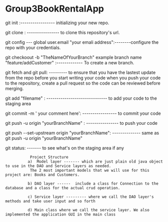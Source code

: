 # Group3BookRentalApp
git init :----------------- initializing your new repo.

git clone : ---------------- to clone this repository's url.

git config --- global user.email "your emali address":--------configure the repo with your credentials.

git checkoout -b "TheNameOfYourBranch" example branch name "feature/addCustomer" :------------- To create a new branch.

git fetch and git pull: --------- to ensure that you have the lastest update from the repo before you start writing your code
when you push your code to the repository, create a pull request so the code can be reviewed before merging.

git add "filename" : ------------------------------  to add your code to the staging area

git commit -m ' your comment here': ----------------- to commit your code 

git push -u origin "yourBranchName" : ---------------- to push your code

git push --set-upstream origin "yourBranchName": -------------- same as git push -u origin "yourBranchName"

git status: ------- to see what's on the staging area if any


               Project Structure
              a)  Model layer ------- which are just plain old java object to use in the DAO and Service layers as needed.
               The 2 most important models that we will use for this project are: Books and Customers.
               
              b) DAO layer ------  include a class for Connection to the database and a class for the actual crud operation.
              
              c) Service layer --------- where we call the DAO layer's methods and take user input and so forth
              
              d) Main class where we call the service layer. We also implemented the application GUI in the main class 
               
       
